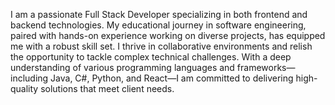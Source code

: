 <span>I am a passionate Full Stack Developer specializing in both frontend and backend technologies. My educational journey in software engineering, paired with hands-on experience working on diverse projects, has equipped me with a robust skill set. I thrive in collaborative environments and relish the opportunity to tackle complex technical challenges. With a deep understanding of various programming languages and frameworks—including Java, C#, Python, and React—I am committed to delivering high-quality solutions that meet client needs.</span>